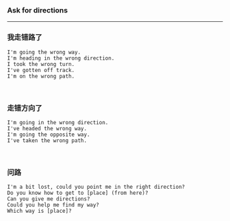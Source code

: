 ### Ask for directions

<hr>

### 我走错路了
```
I'm going the wrong way.
I'm heading in the wrong direction.
I took the wrong turn.
I've gotten off track.
I'm on the wrong path.
```

&nbsp;

### 走错方向了
```
I'm going in the wrong direction.
I've headed the wrong way.
I'm going the opposite way.
I've taken the wrong path.
```

&nbsp;

### 问路
```
I'm a bit lost, could you point me in the right direction?
Do you know how to get to [place] (from here)?
Can you give me directions?
Could you help me find my way?
Which way is [place]?
```

